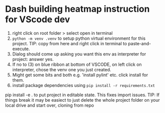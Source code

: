 # Dash building heatmap instruction for VScode dev

1. right click on root folder > select open in terminal
2. `python -m venv .venv` to setup python virtual environment for this project. TIP: copy from here and right click in terminal to paste-and-execute.
3. Dialog should come up asking you want this env as interpreter for project: answer yes.
4. If no to (3) on blue ribbon at bottom of VSCODE, on left click on interpreter, chose the venv one you just created.
5. Might get some bits and both e.g. 'install pylint' etc. click install for them.
6. install package dependencies using `pip install -r requirements.txt` 



pip install -e . to put project in editable state. This fixes import issues.
TIP: If things break it may be easiect to just delete the whole project folder on your local drive and start over, cloning from repo